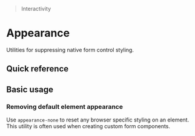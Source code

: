 > Interactivity

# Appearance
Utilities for suppressing native form control styling.

## Quick reference
<qr-table />

## Basic usage
### Removing default element appearance
Use `appearance-none` to reset any browser specific styling on an element. This utility is often used when creating custom form components.

